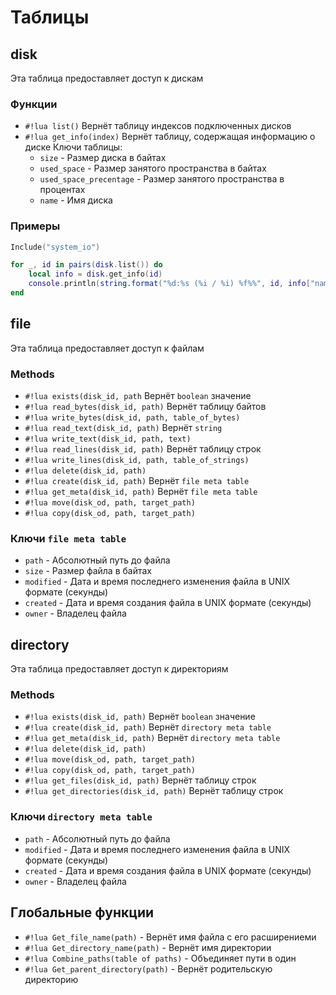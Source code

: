 # Таблицы
## disk
Эта таблица предоставляет доступ к дискам
### Функции
- `#!lua list()`
    Вернёт таблицу индексов подключенных дисков
- `#!lua get_info(index)`
    Вернёт таблицу, содержащая информацию о диске
    Ключи таблицы:
    - `size` - Размер диска в байтах
    - `used_space` - Размер занятого пространства в байтах
    - `used_space_precentage` - Размер занятого пространства в процентах
    - `name` - Имя диска

### Примеры

```lua
Include("system_io")

for _, id in pairs(disk.list()) do
    local info = disk.get_info(id)
    console.println(string.format("%d:%s (%i / %i) %f%%", id, info["name"], info["used_space"], info["size"], info["used_space_precentage"] * 100))
end
```

## file
Эта таблица предоставляет доступ к файлам
### Methods
- `#!lua exists(disk_id, path`
    Вернёт `boolean` значение
- `#!lua read_bytes(disk_id, path)`
    Вернёт таблицу байтов
- `#!lua write_bytes(disk_id, path, table_of_bytes)`
- `#!lua read_text(disk_id, path)`
    Вернёт `string`
- `#!lua write_text(disk_id, path, text)`
- `#!lua read_lines(disk_id, path)`
    Вернёт таблицу строк
- `#!lua write_lines(disk_id, path, table_of_strings)`
- `#!lua delete(disk_id, path)`
- `#!lua create(disk_id, path)`
    Вернёт `file meta table`
- `#!lua get_meta(disk_id, path)`
    Вернёт `file meta table`
- `#!lua move(disk_od, path, target_path)`
- `#!lua copy(disk_od, path, target_path)`

### Ключи `file meta table`
- `path`  -    Абсолютный путь до файла
- `size`  -    Размер файла в байтах
- `modified` - Дата и время последнего изменения файла в UNIX формате (секунды)
- `created`  - Дата и время создания файла в UNIX формате (секунды)
- `owner`    - Владелец файла
## directory
Эта таблица предоставляет доступ к директориям
### Methods
- `#!lua exists(disk_id, path)`
    Вернёт `boolean` значение
- `#!lua create(disk_id, path)`
    Вернёт `directory meta table`
- `#!lua get_meta(disk_id, path)`
    Вернёт `directory meta table`
- `#!lua delete(disk_id, path)`
- `#!lua move(disk_od, path, target_path)`
- `#!lua copy(disk_od, path, target_path)`
- `#!lua get_files(disk_id, path)`
    Вернёт таблицу строк
- `#!lua get_directories(disk_id, path)`
    Вернёт таблицу строк
### Ключи `directory meta table`
- `path`  -    Абсолютный путь до файла
- `modified` - Дата и время последнего изменения файла в UNIX формате (секунды)
- `created`  - Дата и время создания файла в UNIX формате (секунды)
- `owner`    - Владелец файла
## Глобальные функции
- `#!lua Get_file_name(path)`           -    Вернёт имя файла с его расширениеми
- `#!lua Get_directory_name(path)`      -    Вернёт имя директории
- `#!lua Combine_paths(table of paths)` -    Объединяет пути в один
- `#!lua Get_parent_directory(path)`    -    Вернёт родительскую директорию